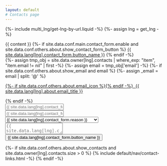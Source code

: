 ```yaml
---
layout: default
# Contacts page
---
```

{%- include multi_lng/get-lng-by-url.liquid -%}
{%- assign lng = get_lng -%}
<div class="multipurpose-container about-container">
 <div class="row about-main">
   <div class="col-md-9 about-header">
   </div>
 </div>
 <div class="row about-divider">
 </div>
 <div class="row">
   <div class="col-md-12">
     <div class="about-msg markdown-style">
       {{ content }}
       {%- if site.data.conf.main.contact_form.enable and site.data.conf.others.about.show_contact_form_button %}
         <a href="javascript:void(0);" class="btn-base " onclick="ContactForm.show();" role="button">{{ site.data.lang[lng].contact_form.button_name }}</a>
       {% endif -%}
           <div class="meta-container">
       {%- assign tmp_obj =  site.data.owner[lng].contacts | where_exp: "item", "item.email != nil" | first -%}
       {%- assign email = tmp_obj['email'] -%}
       {%- if site.data.conf.others.about.show_email and email %}
         {%- assign _email = email | split: '@' %}
         <p class="email">
           <a href="javascript:void(0);" onclick="setAddress('{{ _email[0] }}', '{{ _email[1] }}');">
             {%- if site.data.conf.others.about.email_icon %}<i class="{{ 'fa-fw ' }}{{ site.data.conf.others.about.email_icon }}"></i>{% endif -%}
             &nbsp;{{ site.data.lang[lng].about.email_title }}
           </a>
         </p>
       {% endif -%}
        <div id="contact-form">
          <form action="https://api.web3forms.com/submit" method="POST">
            <input type="hidden" name="subject" id="form-subject">
            <input type="hidden" name="access_key" value="9a662c8f-d80f-441c-a68c-895bf9fa5a92">
            <input type="hidden" name="redirect" value="https://curacultura.com/tabs/contact.html">
            <input type="checkbox" name="botcheck" id="" style="display: none;">
            <input type="text" name="Name" id="name" placeholder="{{ site.data.lang[lng].contact_form.name }}" required><br>
            <input type="email" name="Email" placeholder="{{ site.data.lang[lng].contact_form.email }}" required><br>
            <select required id="select-form">
              <option selected disabled hidden>{{ site.data.lang[lng].contact_form.reason }}</option>
              <option value="Discuss a project">{{ site.data.lang[lng].contact_form.discuss }}</option>
              <option value="Contribute to the Manifesto">{{ site.data.lang[lng].contact_form.contribute }}</option>
              <option value="General Enquiry">{{ site.data.lang[lng].contact_form.enquiry }}</option>
            </select><br>
            <textarea name="message" placeholder="{{ site.data.lang[lng].contact_form.message }}" required></textarea><br>
            <div class="h-captcha" data-captcha="false"></div>
            <button type="submit" onClick="sendForm()">{{ site.data.lang[lng].contact_form.button_name }}</button>
          </form>
        </div>
        <script>
          function sendForm(){
            var option = document.getElementById("select-form").value;
            var name = document.getElementById("name").value;
            document.getElementById("form-subject").value = option+"-"+name;
            alert("{{ site.data.lang[lng].contact_form.alert}}");
          }
        </script>
        <script src="https://web3forms.com/client/script.js" async defer></script>
       {%- if site.data.conf.others.about.show_contacts and site.data.owner[lng].contacts.size > 0 %}
         {% include default/nav/contact-links.html -%}
       {% endif -%}
     </div>
     </div>
   </div>
 </div>
</div>